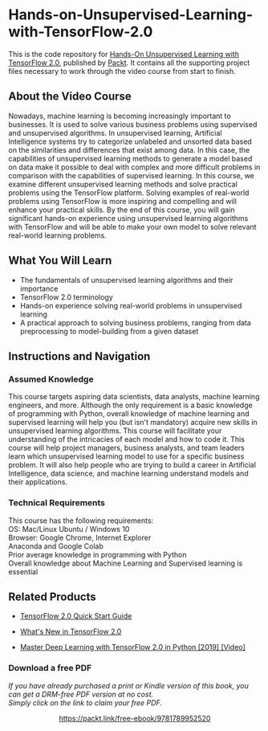 # Hands-on-Unsupervised-Learning-with-TensorFlow-2.0

This is the code repository for [
Hands-On Unsupervised Learning with TensorFlow 2.0](https://www.packtpub.com/big-data-and-business-intelligence/hands-unsupervised-learning-tensorflow-20-video), published by [Packt](https://www.packtpub.com/?utm_source=github). It contains all the supporting project files necessary to work through the video course from start to finish.

## About the Video Course
Nowadays, machine learning is becoming increasingly important to businesses. It is used to solve various business problems using supervised and unsupervised algorithms. In unsupervised learning, Artificial Intelligence systems try to categorize unlabeled and unsorted data based on the similarities and differences that exist among data. In this case, the capabilities of unsupervised learning methods to generate a model based on data make it possible to deal with complex and more difficult problems in comparison with the capabilities of supervised learning. In this course, we examine different unsupervised learning methods and solve practical problems using the TensorFlow platform. Solving examples of real-world problems using TensorFlow is more inspiring and compelling and will enhance your practical skills.
By the end of this course, you will gain significant hands-on experience using unsupervised learning algorithms with TensorFlow and will be able to make your own model to solve relevant real-world learning problems.

<H2>What You Will Learn</H2>
<DIV class=book-info-will-learn-text>
<UL>
<LI>The fundamentals of unsupervised learning algorithms and their importance
<LI>TensorFlow 2.0 terminology
<LI>Hands-on experience solving real-world problems in unsupervised learning
<LI>A practical approach to solving business problems, ranging from data preprocessing to model-building from a given dataset
</LI></UL></DIV>

## Instructions and Navigation
### Assumed Knowledge
This course targets aspiring data scientists, data analysts, machine learning engineers, and more. Although the only requirement is a basic knowledge of programming with Python, overall knowledge of machine learning and supervised learning will help you (but isn't mandatory) acquire new skills in unsupervised learning algorithms. This course will facilitate your understanding of the intricacies of each model and how to code it.
This course will help project managers, business analysts, and team leaders learn which unsupervised learning model to use for a specific business problem. It will also help people who are trying to build a career in Artificial Intelligence, data science, and machine learning understand models and their applications.

### Technical Requirements
This course has the following requirements:<br/>
OS: Mac/Linux Ubuntu / Windows 10<br/>
Browser: Google Chrome, Internet Explorer<br/>
Anaconda and Google Colab <br/>
Prior average knowledge in programming with Python <br/>
Overall knowledge about Machine Learning and Supervised learning is essential <br/> 






## Related Products
* [TensorFlow 2.0 Quick Start Guide](https://www.packtpub.com/big-data-and-business-intelligence/tensorflow-20-quick-start-guide)

* [What's New in TensorFlow 2.0](https://www.packtpub.com/data/what-s-new-in-tensorflow-2-0)

* [Master Deep Learning with TensorFlow 2.0 in Python [2019] [Video]](https://www.packtpub.com/data/master-deep-learning-with-tensorflow-2-0-in-python-2019-video)
### Download a free PDF

 <i>If you have already purchased a print or Kindle version of this book, you can get a DRM-free PDF version at no cost.<br>Simply click on the link to claim your free PDF.</i>
<p align="center"> <a href="https://packt.link/free-ebook/9781789952520">https://packt.link/free-ebook/9781789952520 </a> </p>